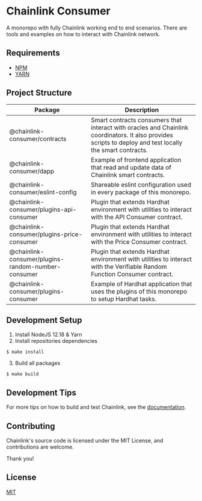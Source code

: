 # Chainlink Consumer

A monorepo with fully Chainlink working end to end scenarios. There are tools and examples on how to interact with Chainlink network.

## Requirements

- [NPM](https://www.npmjs.com/)
- [YARN](https://yarnpkg.com/)

## Project Structure

| Package | Description |
| --- | --- |
| @chainlink-consumer/contracts |  Smart contracts consumers that interact with oracles and Chainlink coordinators. It also provides scripts to deploy and test locally the smart contracts. |
| @chainlink-consumer/dapp | Example of frontend application that read and update data of Chainlink smart contracts. |
| @chainlink-consumer/eslint-config | Shareable eslint configuration used in every package of this monorepo. |
| @chainlink-consumer/plugins-api-consumer | Plugin that extends Hardhat environment with utilities to interact with the API Consumer contract. |
| @chainlink-consumer/plugins-price-consumer | Plugin that extends Hardhat environment with utilities to interact with the Price Consumer contract. |
| @chainlink-consumer/plugins-random-number-consumer | Plugin that extends Hardhat environment with utilities to interact with the Verifiable Random Function Consumer contract. |
| @chainlink-consumer/plugins-consumer | Example of Hardhat application that uses the plugins of this monorepo to setup Hardhat tasks. |

## Development Setup

1. Install NodeJS 12.18 & Yarn
2. Install repositories dependencies
```
$ make install
```
3. Build all packages
```
$ make build
```

## Development Tips
For more tips on how to build and test Chainlink, see the [documentation](https://docs.chain.link/docs/tutorials/).

## Contributing
Chainlink's source code is licensed under the MIT License, and contributions are welcome.

Thank you!

## License
[MIT](https://choosealicense.com/licenses/mit/)
